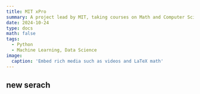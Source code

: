 ```yaml
---
title: MIT xPro
summary: A project lead by MIT, taking courses on Math and Computer Science.
date: 2024-10-24
type: docs
math: false
tags:
  - Python
  - Machine Learning, Data Science
image:
  caption: 'Embed rich media such as videos and LaTeX math'
---
```


## new serach